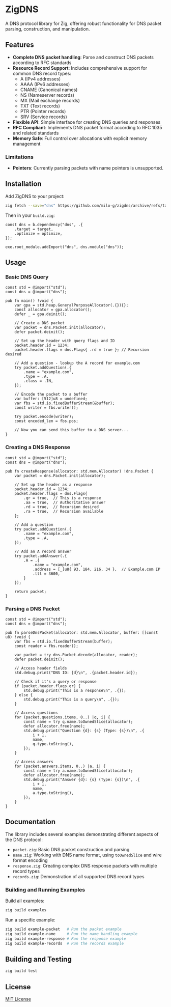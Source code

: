 # ZigDNS

A DNS protocol library for Zig, offering robust functionality for DNS packet parsing, construction, and manipulation.

## Features

- **Complete DNS packet handling**: Parse and construct DNS packets according to RFC standards
- **Resource Record Support**: Includes comprehensive support for common DNS record types:
  - A (IPv4 addresses)
  - AAAA (IPv6 addresses)
  - CNAME (Canonical names)
  - NS (Nameserver records)
  - MX (Mail exchange records)
  - TXT (Text records)
  - PTR (Pointer records)
  - SRV (Service records)
- **Flexible API**: Simple interface for creating DNS queries and responses
- **RFC Compliant**: Implements DNS packet format according to RFC 1035 and related standards
- **Memory Safe**: Full control over allocations with explicit memory management

### Limitations

- **Pointers**: Currently parsing packets with name pointers is unsupported.

## Installation

Add ZigDNS to your project:

```bash
zig fetch --save="dns" https://github.com/milo-g/zigdns/archive/refs/tags/0.1.1.tar.gz
```

Then in your `build.zig`:

```zig
const dns = b.dependency("dns", .{
    .target = target,
    .optimize = optimize,
});

exe.root_module.addImport("dns", dns.module("dns"));
```

## Usage

### Basic DNS Query

```zig
const std = @import("std");
const dns = @import("dns");

pub fn main() !void {
    var gpa = std.heap.GeneralPurposeAllocator(.{}){};
    const allocator = gpa.allocator();
    defer _ = gpa.deinit();

    // Create a DNS packet
    var packet = dns.Packet.init(allocator);
    defer packet.deinit();

    // Set up the header with query flags and ID
    packet.header.id = 1234;
    packet.header.flags = dns.Flags{ .rd = true }; // Recursion desired

    // Add a question - lookup the A record for example.com
    try packet.addQuestion(.{
        .name = "example.com",
        .type = .A,
        .class = .IN,
    });

    // Encode the packet to a buffer
    var buffer: [512]u8 = undefined;
    var fbs = std.io.fixedBufferStream(&buffer);
    const writer = fbs.writer();

    try packet.encode(writer);
    const encoded_len = fbs.pos;

    // Now you can send this buffer to a DNS server...
}
```

### Creating a DNS Response

```zig
const std = @import("std");
const dns = @import("dns");

pub fn createResponse(allocator: std.mem.Allocator) !dns.Packet {
    var packet = dns.Packet.init(allocator);

    // Set up the header as a response
    packet.header.id = 1234;
    packet.header.flags = dns.Flags{
        .qr = true,  // This is a response
        .aa = true,  // Authoritative answer
        .rd = true,  // Recursion desired
        .ra = true,  // Recursion available
    };

    // Add a question
    try packet.addQuestion(.{
        .name = "example.com",
        .type = .A,
    });

    // Add an A record answer
    try packet.addAnswer(.{
        .A = .{
            .name = "example.com",
            .address = [_]u8{ 93, 184, 216, 34 },  // Example.com IP
            .ttl = 3600,
        }
    });

    return packet;
}
```

### Parsing a DNS Packet

```zig
const std = @import("std");
const dns = @import("dns");

pub fn parseDnsPacket(allocator: std.mem.Allocator, buffer: []const u8) !void {
    var fbs = std.io.fixedBufferStream(buffer);
    const reader = fbs.reader();

    var packet = try dns.Packet.decode(allocator, reader);
    defer packet.deinit();

    // Access header fields
    std.debug.print("DNS ID: {d}\n", .{packet.header.id});

    // Check if it's a query or response
    if (packet.header.flags.qr) {
        std.debug.print("This is a response\n", .{});
    } else {
        std.debug.print("This is a query\n", .{});
    }

    // Access questions
    for (packet.questions.items, 0..) |q, i| {
        const name = try q.name.toOwnedSlice(allocator);
        defer allocator.free(name);
        std.debug.print("Question {d}: {s} (Type: {s})\n", .{
            i + 1,
            name,
            q.type.toString(),
        });
    }

    // Access answers
    for (packet.answers.items, 0..) |a, i| {
        const name = try a.name.toOwnedSlice(allocator);
        defer allocator.free(name);
        std.debug.print("Answer {d}: {s} (Type: {s})\n", .{
            i + 1,
            name,
            a.type.toString(),
        });
    }
}
```

## Documentation

The library includes several examples demonstrating different aspects of the DNS protocol:

- `packet.zig`: Basic DNS packet construction and parsing
- `name.zig`: Working with DNS name format, using `toOwnedSlice` and wire format encoding
- `response.zig`: Creating complex DNS response packets with multiple record types
- `records.zig`: Demonstration of all supported DNS record types

### Building and Running Examples

Build all examples:

```bash
zig build examples
```

Run a specific example:

```bash
zig build example-packet   # Run the packet example
zig build example-name     # Run the name handling example
zig build example-response # Run the response example
zig build example-records  # Run the records example
```

## Building and Testing

```bash
zig build test
```

## License

[MIT License](LICENSE)
